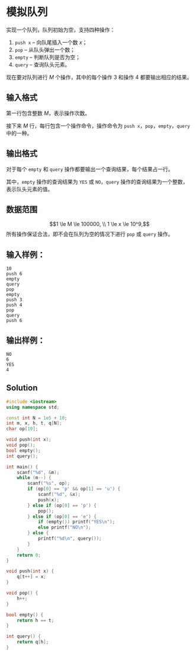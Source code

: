 # 模拟队列

实现一个队列，队列初始为空，支持四种操作：

1. `push x` – 向队尾插入一个数 $x$；
2. `pop` – 从队头弹出一个数；
3. `empty` – 判断队列是否为空；
4. `query` – 查询队头元素。

现在要对队列进行 $M$ 个操作，其中的每个操作 $3$ 和操作 $4$ 都要输出相应的结果。

## 输入格式

第一行包含整数 $M$，表示操作次数。

接下来 $M$ 行，每行包含一个操作命令，操作命令为 `push x`，`pop`，`empty`，`query` 中的一种。

## 输出格式

对于每个 `empty` 和 `query` 操作都要输出一个查询结果，每个结果占一行。

其中，`empty` 操作的查询结果为 `YES` 或 `NO`，`query` 操作的查询结果为一个整数，表示队头元素的值。

## 数据范围

$$1 \le M \le 100000, \\
1 \le x \le 10^9,$$
所有操作保证合法，即不会在队列为空的情况下进行 `pop` 或 `query` 操作。

## 输入样例：

```text
10
push 6
empty
query
pop
empty
push 3
push 4
pop
query
push 6
```

## 输出样例：

```text
NO
6
YES
4
```

## Solution

```Cpp
#include <iostream>
using namespace std;

const int N = 1e5 + 10;
int m, x, h, t, q[N];
char op[10];

void push(int x);
void pop();
bool empty();
int query();

int main() {
    scanf("%d", &m);
    while (m--) {
        scanf("%s", op);
        if (op[0] == 'p' && op[1] == 'u') {
            scanf("%d", &x);
            push(x);
        } else if (op[0] == 'p') {
            pop();
        } else if (op[0] == 'e') {
            if (empty()) printf("YES\n");
            else printf("NO\n");
        } else {
            printf("%d\n", query());
        }
    }
    return 0;
}

void push(int x) {
    q[t++] = x;
}

void pop() {
    h++;
}

bool empty() {
    return h == t;
}

int query() {
    return q[h];
}
```